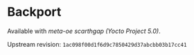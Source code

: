# Backport

Available with *meta-oe scarthgap (Yocto Project 5.0)*.

Upstream revision: `1ac098f00d1f6d9c7850429d37abcbb03b17cc41`
